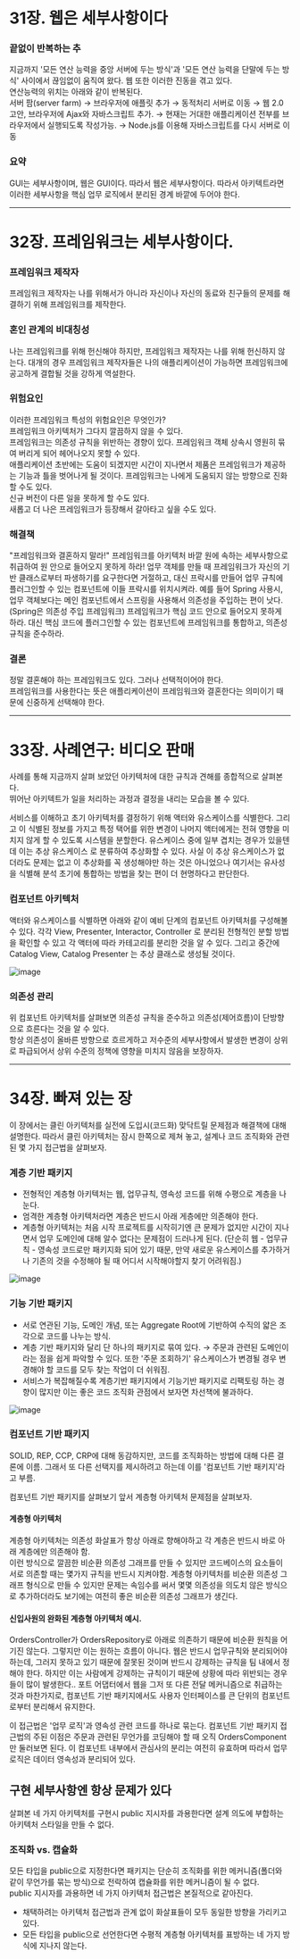 # 31장. 웹은 세부사항이다

### 끝없이 반복하는 추
지금까지 '모든 연산 능력을 중앙 서버에 두는 방식'과 '모든 연산 능력을 단말에 두는 방식' 사이에서 끊임없이 움직여 왔다.
웹 또한 이러한 진동을 겪고 있다.    
연산능력의 위치는 아래와 같이 반복된다.    
서버 팜(server farm) → 브라우저에 애플릿 추가 → 동적처리 서버로 이동 → 웹 2.0 고안, 브라우저에 Ajax와 자바스크립트 추가. → 현재는 거대한 애플리케이션 전부를 브라우저에서 실행되도록 작성가능. → Node.js를 이용해 자바스크립트를 다시 서버로 이동

### 요약
GUI는 세부사항이며, 웹은 GUI이다. 따라서 웹은 세부사항이다.
따라서 아키텍트라면 이러한 세부사항을 핵심 업무 로직에서 분리된 경계 바깥에 두어야 한다.

- - - 

# 32장. 프레임워크는 세부사항이다.

### 프레임워크 제작자
프레임워크 제작자는 나를 위해서가 아니라 자신이나 자신의 동료와 친구들의 문제를 해결하기 위해 프레임워크를 제작한다.

### 혼인 관계의 비대칭성
나는 프레임워크를 위해 헌신해야 하지만, 프레임워크 제작자는 나를 위해 헌신하지 않는다.
대개의 경우 프레임워크 제작자들은 나의 애플리케이션이 가능하면 프레임워크에 공고하게 결합될 것을 강하게 역설한다.

### 위험요인
이러한 프레임워크 특성의 위험요인은 무엇인가?     
프레임워크 아키텍처가 그다지 깔끔하지 않을 수 있다.   
프레임워크는 의존성 규칙을 위반하는 경향이 있다. 프레임워크 객체 상속시 영원히 묶여 버리게 되어 헤어나오지 못할 수 있다.   
애플리케이션 초반에는 도움이 되겠지만 시간이 지나면서 제품은 프레임워크가 제공하는 기능과 틀을 벗어나게 될 것이다.
프레임워크는 나에게 도움되지 않는 방향으로 진화할 수도 있다.   
신규 버전이 다른 일을 못하게 할 수도 있다.       
새롭고 더 나은 프레임워크가 등장해서 갈아타고 싶을 수도 있다.    

### 해결책
"프레임워크와 결혼하지 말라!"
프레임워크를 아키텍처 바깥 원에 속하는 세부사항으로 취급하여 원 안으로 들어오지 못하게 하라!
업무 객체를 만들 때 프레임워크가 자신의 기반 클래스로부터 파생하기를 요구한다면 거절하고, 대신 프락시를 만들어 업무 규칙에 플러그인할 수 있는 컴포넌트에 이들 프락시를 위치시켜라.
예를 들어 Spring 사용시, 업무 객체보다는 메인 컴포넌트에서 스프링을 사용해서 의존성을 주입하는 편이 낫다.(Spring은 의존성 주입 프레임워크)
프레임워크가 핵심 코드 안으로 들어오지 못하게 하라.
대신 핵심 코드에 플러그인할 수 있는 컴포넌트에 프레임워크를 통합하고, 의존성 규칙을 준수하라.

### 결론
정말 결혼해야 하는 프레임워크도 있다. 그러나 선택적이어야 한다.   
프레임워크를 사용한다는 뜻은 애플리케이션이 프레임워크와 결혼한다는 의미이기 때문에 신중하게 선택해야 한다.

- - - 

# 33장. 사례연구: 비디오 판매

사례를 통해 지금까지 살펴 보았던 아키텍처에 대한 규칙과 견해를 종합적으로 살펴본다.   
뛰어난 아키텍트가 일을 처리하는 과정과 결정을 내리는 모습을 볼 수 있다.   

서비스를 이해하고 초기 아키텍처를 결정하기 위해 액터와 유스케이스를 식별한다.
그리고 이 식별된 정보를 가지고 특정 택어를 위한 변경이 나머지 액터에게는 전혀 영향을 미치지 않게 할 수 있도록 시스템을 분할한다.
유스케이스 중에 일부 겹치는 경우가 있을텐데 이는 추상 유스케이스 로 분류하여 추상화할 수 있다.
사실 이 추상 유스케이스가 없더라도 문제는 없고 이 추상화를 꼭 생성해야만 하는 것은 아니었으나 여기서는 유사성을 식별해 분석 초기에 통합하는 방법을 찾는 편이 더 현명하다고 판단한다.


### 컴포넌트 아키텍처
액터와 유스케이스를 식별하면 아래와 같이 예비 단계의 컴포넌트 아키텍처를 구성해볼 수 있다.
각각 View, Presenter, Interactor, Controller 로 분리된 전형적인 분할 방법을 확인할 수 있고 각 액터에 따라 카테고리를 분리한 것을 알 수 있다.
그리고 중간에 Catalog View, Catalog Presenter 는 추상 클래스로 생성될 것이다.

![image](https://user-images.githubusercontent.com/61778930/226118427-56ea0c7d-0bb6-4c83-bfe0-54ea965b9334.png)


### 의존성 관리
위 컴포넌트 아키텍처를 살펴보면 의존성 규칙을 준수하고 의존성(제어흐름)이 단방향으로 흐른다는 것을 알 수 있다.   
항상 의존성이 올바른 방향으로 흐르게하고 저수준의 세부사항에서 발생한 변경이 상위로 파급되어서 상위 수준의 정책에 영향을 미치지 않음을 보장하자.

- - - 

# 34장. 빠져 있는 장

이 장에서는 클린 아키텍처를 실전에 도입시(코드화) 맞닥트릴 문제점과 해결책에 대해 설명한다.
따라서 클린 아키텍처는 잠시 한쪽으로 제쳐 놓고, 설계나 코드 조직화와 관련된 몇 가지 접근법을 살펴보자.

### 계층 기반 패키지
- 전형적인 계층형 아키텍처는 웹, 업무규칙, 영속성 코드를 위해 수평으로 계층을 나눈다.
- 엄격한 계층형 아키텍처라면 계층은 반드시 아래 게층에만 의존해야 한다.
- 계층형 아키텍처는 처음 시작 프로젝트를 시작히기엔 큰 문제가 없지만 시간이 지나면서 업무 도메인에 대해 알수 없다는 문제점이 드러나게 된다. (단순히 웹 - 업무규칙 - 영속성 코드로만 패키지화 되어 있기 때문, 만약 새로운 유스케이스를 추가하거나 기존의 것을 수정해야 될 때 어디서 시작해야할지 찾기 어려워짐.)

![image](https://user-images.githubusercontent.com/61778930/226118549-9fceda5c-e38f-49a2-b6d3-85755a659dab.png)

### 기능 기반 패키지
- 서로 연관된 기능, 도메인 개념, 또는 Aggregate Root에 기반하여 수직의 얇은 조각으로 코드를 나누는 방식.
- 계층 기반 패키지와 달리 단 하나의 패키지로 묶여 있다. → 주문과 관련된 도메인이라는 점을 쉽게 파악할 수 있다. 또한 '주문 조회하기' 유스케이스가 변경될 경우 변경해야 할 코드를 모두 찾는 작업이 더 쉬워짐.
- 서비스가 복잡해질수록 계층기반 패키지에서 기능기반 패키지로 리팩토링 하는 경향이 많지만 이는 좋은 코드 조직화 관점에서 보자면 차선책에 불과하다.

![image](https://user-images.githubusercontent.com/61778930/226118595-a20bc457-d901-4ac3-a4ac-c75fca33f93b.png)

### 컴포넌트 기반 패키지
SOLID, REP, CCP, CRP에 대해 동감하지만, 코드를 조직화하는 방법에 대해 다른 결론에 이름. 그래서 또 다른 선택지를 제시하려고 하는데 이를 '컴포넌트 기반 패키지'라고 부름.

컴포넌트 기반 패키지를 살펴보기 앞서 계층형 아키텍처 문제점을 살펴보자.

#### 계층형 아키텍처

계층형 아키텍처는 의존성 화살표가 항상 아래로 향해야하고 각 계층은 반드시 바로 아래 계층에만 의존해야 함.   
이런 방식으로 깔끔한 비순환 의존성 그래프를 만들 수 있지만 코드베이스의 요소들이 서로 의존할 때는 몇가지 규칙을 반드시 지켜야함.
계층형 아키텍처를 비순환 의존성 그래프 형식으로 만들 수 있지만 문제는 속임수를 써서 몇몇 의존성을 의도치 않은 방식으로 추가하더라도 보기에는 여전히 좋은 비순환 의존성 그래프가 생긴다.

#### 신입사원의 완화된 계층형 아키텍처 예시.
OrdersController가 OrdersRepository로 아래로 의존하기 때문에 비순환 원칙을 어기진 않는다. 그렇지만 이는 원하는 흐름이 아니다. 웹은 반드시 업무규칙와 분리되어야 하는데, 그러지 못하고 있기 때문에 잘못된 것이며 반드시 강제하는 규칙을 팀 내에서 정해야 한다. 하지만 이는 사람에게 강제하는 규칙이기 때문에 상황에 따라 위반되는 경우들이 많이 발생한다..
포트 어댑터에서 웹을 그저 또 다른 전달 메커니즘으로 취급하는 것과 마찬가지로, 컴포넌트 기반 패키지에서도 사용자 인터페이스를 큰 단위의 컴포넌트로부터 분리해서 유지한다.

이 접근법은 '업무 로직'과 영속성 관련 코드를 하나로 묶는다.
컴포넌트 기반 패키지 접근법의 주된 이점은 주문과 관련된 무언가를 코딩해야 할 때 오직 OrdersComponent만 둘러보면 된다.
이 컴포넌트 내부에서 관심사의 분리는 여전히 유효하며 따라서 업무 로직은 데이터 영속성과 분리되어 있다.

## 구현 세부사항엔 항상 문제가 있다
살펴본 네 가지 아키텍처를 구현시 public 지시자를 과용한다면 설계 의도에 부합하는 아키텍처 스타일을 만들 수 없다.

### 조직화 vs. 캡슐화
모든 타입을 public으로 지정한다면 패키지는 단순히 조직화를 위한 메커니즘(폴더와 같이 무언가를 묶는 방식)으로 전락하여 캡슐화를 위한 메커니즘이 될 수 없다.   
public 지시자를 과용하면 네 가지 아키텍처 접근법은 본질적으로 같아진다.   

- 채택하려는 아키텍처 접근법과 관계 없이 화살표들이 모두 동일한 방향을 가리키고 있다.
- 모든 타입을 public으로 선언한다면 수평적 계층형 아키텍처를 표방하는 네 가지 방식에 지나지 않는다.
